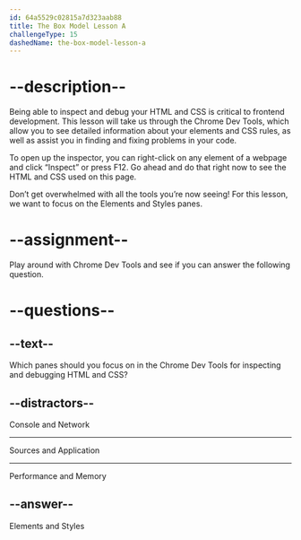 ```yaml
---
id: 64a5529c02815a7d323aab88
title: The Box Model Lesson A
challengeType: 15
dashedName: the-box-model-lesson-a
---
```

# --description--

Being able to inspect and debug your HTML and CSS is critical to frontend development. This lesson will take us through the Chrome Dev Tools, which allow you to see detailed information about your elements and CSS rules, as well as assist you in finding and fixing problems in your code.

To open up the inspector, you can right-click on any element of a webpage and click “Inspect” or press F12. Go ahead and do that right now to see the HTML and CSS used on this page.

Don’t get overwhelmed with all the tools you’re now seeing! For this lesson, we want to focus on the Elements and Styles panes.

# --assignment--

Play around with Chrome Dev Tools and see if you can answer the following question.

# --questions--

## --text--

Which panes should you focus on in the Chrome Dev Tools for inspecting and debugging HTML and CSS?

## --distractors--

Console and Network

---

Sources and Application

---

Performance and Memory

## --answer--

Elements and Styles

